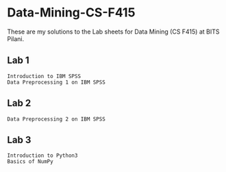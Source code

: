 # Data-Mining-CS-F415

These are my solutions to the Lab sheets for Data Mining (CS F415) at BITS Pilani.

## Lab 1

    Introduction to IBM SPSS
    Data Preprocessing 1 on IBM SPSS
  
## Lab 2

    Data Preprocessing 2 on IBM SPSS
  
## Lab 3 

    Introduction to Python3
    Basics of NumPy
